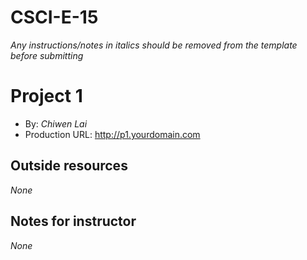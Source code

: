 # CSCI-E-15
*Any instructions/notes in italics should be removed from the template before submitting*

# Project 1
+ By: *Chiwen Lai*
+ Production URL: <http://p1.yourdomain.com>

## Outside resources
*None*

## Notes for instructor
*None*
